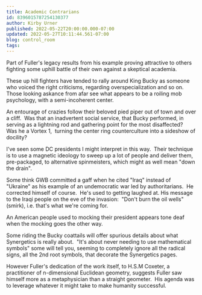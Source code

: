 ```yaml
---
title: Academic Contrarians
id: 8396015787254130377
author: Kirby Urner
published: 2022-05-22T20:00:00.000-07:00
updated: 2022-05-27T10:11:44.561-07:00
blog: control_room
tags: 
---
```


Part of Fuller's legacy results from his example proving attractive to others fighting some uphill battle of their own against a skeptical academia.  

These up hill fighters have tended to rally around King Bucky as someone who voiced the right criticisms, regarding overspecialization and so on.  Those looking askance from afar see what appears to be a roiling mob psychology, with a semi-incoherent center.  

An entourage of crazies follow their beloved pied piper out of town and over a cliff.  Was that an inadvertent social service, that Bucky performed, in serving as a lightning rod and gathering point for the most disaffected?  Was he a Vortex 1,  turning the center ring counterculture into a sideshow of docility? 

I've seen some DC presidents I might interpret in this way.  Their technique is to use a magnetic ideology to sweep up a lot of people and deliver them, pre-packaged, to alternative spinmeisters, which might as well mean "down the drain".

Some think GWB committed a gaff when he cited "Iraq" instead of "Ukraine" as his example of an undemocratic war led by authoritarians.  He corrected himself of course.  He's used to getting laughed at. His message to the Iraqi people on the eve of the invasion:  "Don't burn the oil wells" (smirk), i.e. that's what we're coming for.  

An American people used to mocking their president appears tone deaf when the mocking goes the other way.

Some riding the Bucky coattails will offer spurious details about what Synergetics is really about.  "It's about never needing to use mathematical symbols" some will tell you, seeming to completely ignore all the radical signs, all the 2nd root symbols, that decorate the Synergetics pages.

However Fuller's dedication of the work itself, to H.S.M Coxeter, a practitioner of n-dimensional Euclidean geometry, suggests Fuller saw himself more as a metaphysician than a straight geometer.  His agenda was to leverage whatever it might take to make humanity successful.